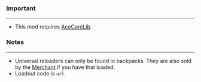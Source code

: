 ### Important
---
- This mod requires [AceCoreLib](https://github.com/HDest-Community/AceCoreLib).

### Notes
---
- Universal reloaders can only be found in backpacks. They are also sold by the [Merchant](https://github.com/HDest-Community/Merchant) if you have that loaded.
- Loadout code is `url`.
